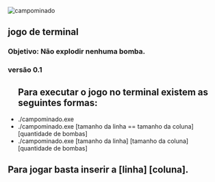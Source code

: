 ![campominado](https://user-images.githubusercontent.com/88909899/146862755-38314225-7937-4f73-aef2-1e244cf5d96d.jpg)
<h2 textColor="red">jogo de terminal</h2>
<h3> Objetivo: Não explodir nenhuma bomba.</h3>
<h3> versão 0.1 </h3>
<ul>
<h2> Para executar o jogo no terminal existem as seguintes formas:</h2>
<li>./campominado.exe</li>
<li>./campominado.exe [tamanho da linha == tamanho da coluna] [quantidade de bombas]</li>
<li>./campominado.exe [tamanho da linha] [tamanho da coluna] [quantidade de bombas]</li>
</ul>
<h2>Para jogar basta inserir a [linha] [coluna].</h2>

